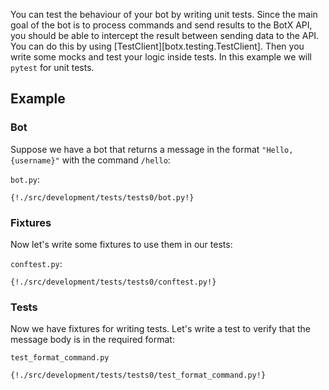 You can test the behaviour of your bot by writing unit tests. Since the main goal of the bot is to process commands and send
results to the BotX API, you should be able to intercept the result between sending data to the API. You can do this by using [TestClient][botx.testing.TestClient].
Then you write some mocks and test your logic inside tests. In this example we will `pytest` for unit tests.

## Example

### Bot

Suppose we have a bot that returns a message in the format `"Hello, {username}"` with the command `/hello`:

`bot.py`:
```python3
{!./src/development/tests/tests0/bot.py!}
```

### Fixtures

Now let's write some fixtures to use them in our tests:

`conftest.py`:
```python3
{!./src/development/tests/tests0/conftest.py!}
```

### Tests

Now we have fixtures for writing tests. Let's write a test to verify that the message body is in the required format:

`test_format_command.py`
```python3
{!./src/development/tests/tests0/test_format_command.py!}
```
